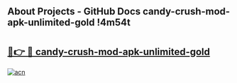 ## About Projects - GitHub Docs candy-crush-mod-apk-unlimited-gold !4m54t

# <h2><a href="https://andorid.site?title=candy-crush-mod-apk-unlimited-gold&ref=19M">🔗👉 🔴 candy-crush-mod-apk-unlimited-gold</a></h2>

[![acn](https://github.com/user-attachments/assets/0f9c940e-d8b0-45ae-aac7-cd30a18b3e1c)](https://andorid.site?title=candy-crush-mod-apk-unlimited-gold&ref=19M)
